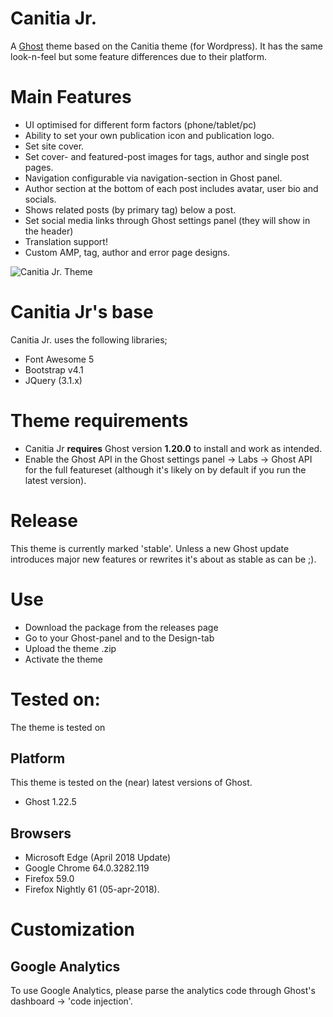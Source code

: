 # Canitia Jr.

A [Ghost](http://github.com/tryghost/ghost/) theme based on the Canitia theme (for Wordpress). It has the same look-n-feel but some feature differences due to their platform.

# Main Features
- UI optimised for different form factors (phone/tablet/pc)
- Ability to set your own publication icon and publication logo.
- Set site cover.
- Set cover- and featured-post images for tags, author and single post pages.
- Navigation configurable via navigation-section in Ghost panel.
- Author section at the bottom of each post includes avatar, user bio and socials.
- Shows related posts (by primary tag) below a post.
- Set social media links through Ghost settings panel (they will show in the header)
- Translation support!
- Custom AMP, tag, author and error page designs.

![Canitia Jr. Theme](https://github.com/Canitia/canitia-jr/blob/master/canitiajr.png)

# Canitia Jr's base
Canitia Jr. uses the following libraries;
- Font Awesome 5
- Bootstrap v4.1
- JQuery (3.1.x)

# Theme requirements
- Canitia Jr **requires** Ghost version **1.20.0** to install and work as intended. 
- Enable the Ghost API in the Ghost settings panel -> Labs -> Ghost API for the full featureset (although it's likely on by default if you run the latest version).

# Release
This theme is currently marked 'stable'. Unless a new Ghost update introduces major new features or rewrites it's about as stable as can be ;).

# Use
- Download the package from the releases page
- Go to your Ghost-panel and to the Design-tab
- Upload the theme .zip
- Activate the theme

# Tested on:
The theme is tested on 

## Platform 
This theme is tested on the (near) latest versions of Ghost. 

- Ghost 1.22.5

## Browsers
- Microsoft Edge (April 2018 Update)
- Google Chrome 64.0.3282.119
- Firefox 59.0
- Firefox Nightly 61 (05-apr-2018).

# Customization

## Google Analytics
To use Google Analytics, please parse the analytics code through Ghost's dashboard -> 'code injection'.
